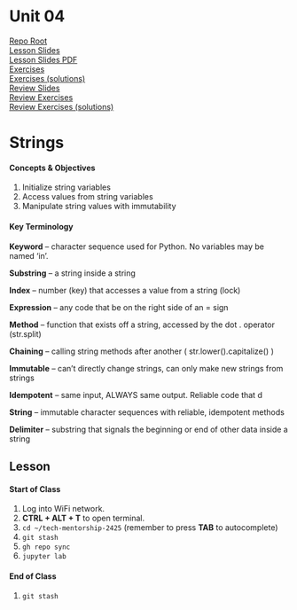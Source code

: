 # Unit 04

[Repo Root](../README.md)  
[Lesson Slides](./lesson.pptx)  
[Lesson Slides PDF](./lesson.pdf)  
[Exercises](./exercises.py)  
[Exercises (solutions)](./exercises_solution.py)  
[Review Slides](./review.pptx)  
[Review Exercises](./review_exercises.py)  
[Review Exercises (solutions)](./review_exercises_solution.py)

# Strings
#### Concepts & Objectives
1. Initialize string variables  
2. Access values from string variables  
3. Manipulate string values with immutability  

#### Key Terminology
**Keyword** – character sequence used for Python. No variables may be named ‘in’.  

**Substring** – a string inside a string  

**Index** – number (key) that accesses a value from a string (lock)  

**Expression** – any code that be on the right side of an = sign  

**Method** – function that exists off a string, accessed by the dot . operator (str.split)  

**Chaining** – calling string methods after another ( str.lower().capitalize() )

**Immutable** – can’t directly change strings, can only make new strings from strings

**Idempotent** – same input, ALWAYS same output. Reliable code that d

**String** – immutable character sequences with reliable, idempotent methods

**Delimiter** – substring that signals the beginning or end of other data inside a string

## Lesson
#### Start of Class
1. Log into WiFi network.
2. **CTRL + ALT + T** to open terminal.
3. `cd ~/tech-mentorship-2425` (remember to press **TAB** to autocomplete)
4. `git stash`
5. `gh repo sync`
6. `jupyter lab`

#### End of Class
1. `git stash`
